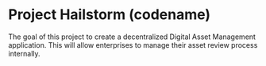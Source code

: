 # Project Hailstorm (codename)
The goal of this project to create a decentralized Digital Asset Management application. This will allow enterprises to manage their asset review process internally.